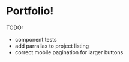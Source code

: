 # Portfolio!

TODO:

- component tests
- add parrallax to project listing
- correct mobile pagination for larger buttons
